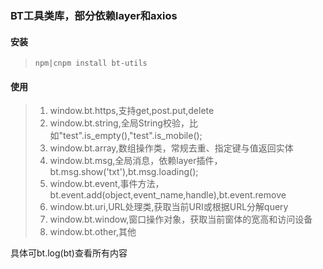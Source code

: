 ### BT工具类库，部分依赖layer和axios
#### 安装
>     npm|cnpm install bt-utils
#### 使用
> 1. window.bt.https,支持get,post.put,delete<br>
> 2. window.bt.string,全局String校验，比如"test".is_empty(),"test".is_mobile();<br>
> 3. window.bt.array,数组操作类，常规去重、指定键与值返回实体<br>
> 4. window.bt.msg,全局消息，依赖layer插件，bt.msg.show('txt'),bt.msg.loading();<br>
> 5. window.bt.event,事件方法，bt.event.add(object,event_name,handle),bt.event.remove
> 6. window.bt.uri,URL处理类,获取当前URI或根据URL分解query
> 7. window.bt.window,窗口操作对象，获取当前窗体的宽高和访问设备
> 8. window.bt.other,其他

具体可bt.log(bt)查看所有内容